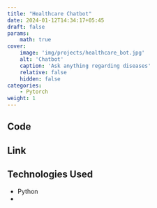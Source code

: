 ```yaml
---
title: "Healthcare Chatbot"
date: 2024-01-12T14:34:17+05:45
draft: false
params:
    math: true
cover:
    image: 'img/projects/healthcare_bot.jpg'
    alt: 'Chatbot'
    caption: 'Ask anything regarding diseases'
    relative: false
    hidden: false
categories:
    - Pytorch
weight: 1
---
```


## Code

## Link

## Technologies Used
 - Python
 - 

